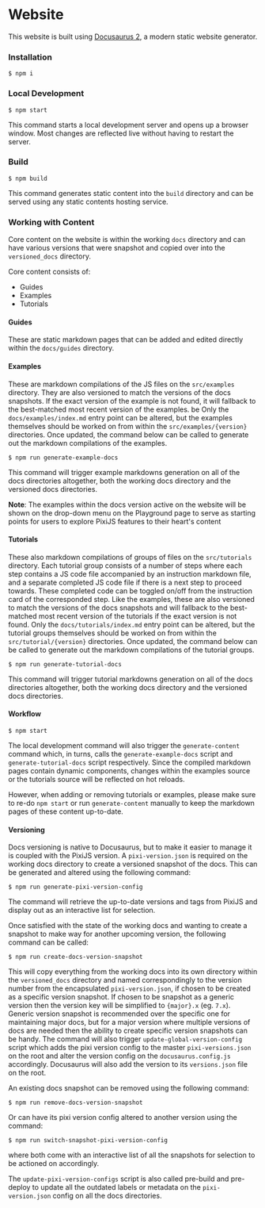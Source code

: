 # Website

This website is built using [Docusaurus 2](https://docusaurus.io/), a modern static website generator.

### Installation

```
$ npm i
```

### Local Development

```
$ npm start
```

This command starts a local development server and opens up a browser window. Most changes are reflected live without having to restart the server.

### Build

```
$ npm build
```

This command generates static content into the `build` directory and can be served using any static contents hosting service.

### Working with Content

Core content on the website is within the working `docs` directory and can have various versions that were snapshot and copied over into the `versioned_docs` directory.

Core content consists of:
- Guides
- Examples
- Tutorials

#### Guides

These are static markdown pages that can be added and edited directly within the `docs/guides` directory.

#### Examples

These are markdown compilations of the JS files on the `src/examples` directory. They are also versioned to match the versions of the docs snapshots. If the exact version of the example is not found, it will fallback to the best-matched most recent version of the examples. be Only the `docs/examples/index.md` entry point can be altered, but the examples themselves should be worked on from within the `src/examples/{version}` directories. Once updated, the command below can be called to generate out the markdown compilations of the examples.

```
$ npm run generate-example-docs
```

This command will trigger example markdowns generation on all of the docs directories altogether, both the working docs directory and the versioned docs directories.

__Note__: The examples within the docs version active on the website will be shown on the drop-down menu on the Playground page to serve as starting points for users to explore PixiJS features to their heart's content

#### Tutorials

These also markdown compilations of groups of files on the `src/tutorials` directory. Each tutorial group consists of a number of steps where each step contains a JS code file accompanied by an instruction markdown file, and a separate completed JS code file if there is a next step to proceed towards. These completed code can be toggled on/off from the instruction card of the corresponded step. Like the examples, these are also versioned to match the versions of the docs snapshots and will fallback to the best-matched most recent version of the tutorials if the exact version is not found. Only the `docs/tutorials/index.md` entry point can be altered, but the tutorial groups themselves should be worked on from within the `src/tutorial/{version}` directories. Once updated, the command below can be called to generate out the markdown compilations of the tutorial groups.

```
$ npm run generate-tutorial-docs
```

This command will trigger tutorial markdowns generation on all of the docs directories altogether, both the working docs directory and the versioned docs directories.

#### Workflow

```
$ npm start
```

The local development command will also trigger the `generate-content` command which, in turns, calls the `generate-example-docs` script and `generate-tutorial-docs` script respectively. Since the compiled markdown pages contain dynamic components, changes within the examples source or the tutorials source will be reflected on hot reloads.

However, when adding or removing tutorials or examples, please make sure to re-do `npm start` or run `generate-content` manually to keep the markdown pages of these content up-to-date.

#### Versioning

Docs versioning is native to Docusaurus, but to make it easier to manage it is coupled with the PixiJS version. A `pixi-version.json` is required on the working docs directory to create a versioned snapshot of the docs. This can be generated and altered using the following command:

```
$ npm run generate-pixi-version-config
```

The command will retrieve the up-to-date versions and tags from PixiJS and display out as an interactive list for selection.

Once satisfied with the state of the working docs and wanting to create a snapshot to make way for another upcoming version, the following command can be called:

```
$ npm run create-docs-version-snapshot
```
This will copy everything from the working docs into its own directory within the `versioned_docs` directory and named correspondingly to the version number from the encapsulated `pixi-version.json`, if chosen to be created as a specific version snapshot. If chosen to be snapshot as a generic version then the version key will be simplified to `{major}.x` (eg. `7.x`). Generic version snapshot is recommended over the specific one for maintaining major docs, but for a major version where multiple versions of docs are needed then the ability to create specific version snapshots can be handy. The command will also trigger `update-global-version-config` script which adds the pixi version config to the master `pixi-versions.json` on the root and alter the version config on the `docusaurus.config.js` accordingly. Docusaurus will also add the version to its `versions.json` file on the root.

An existing docs snapshot can be removed using the following command:

```
$ npm run remove-docs-version-snapshot
```

Or can have its pixi version config altered to another version using the command:

```
$ npm run switch-snapshot-pixi-version-config
```

where both come with an interactive list of all the snapshots for selection to be actioned on accordingly.

The `update-pixi-version-configs` script is also called pre-build and pre-deploy to update all the outdated labels or metadata on the `pixi-version.json` config on all the docs directories.
